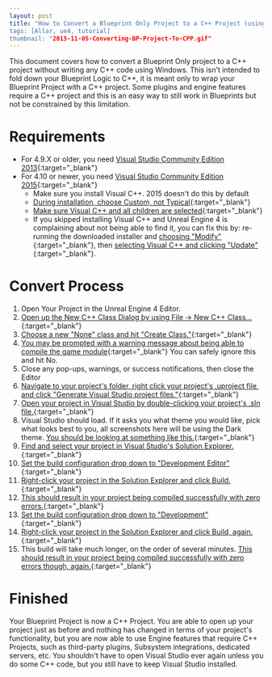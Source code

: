 ```yaml
---
layout: post
title: "How to Convert a Blueprint Only Project to a C++ Project (using Windows)
tags: [Allar, ue4, tutorial]
thumbnail: "2015-11-05-Converting-BP-Project-To-CPP.gif"
---
```


This document covers how to convert a Blueprint Only project to a C++ project without writing any C++ code using Windows. This isn't intended to fold down your Blueprint Logic to C++, it is meant only to wrap your Blueprint Project with a C++ project. Some plugins and engine features require a C++ project and this is an easy way to still work in Blueprints but not be constrained by this limitation.<!-- more -->

# Requirements

+ For 4.9.X or older, you need [Visual Studio Community Edition 2013](https://www.visualstudio.com/en-us/news/vs2013-community-vs.aspx){:target="_blank"}
+ For 4.10 or newer, you need [Visual Studio Community Edition 2015](https://www.visualstudio.com/products/visual-studio-community-vs){:target="_blank"}
	- Make sure you install Visual C++. 2015 doesn't do this by default
	- [During installation, choose Custom, not Typical](/images/tutorials/converting-bp-project-to-cpp/1_ChooseCustom.PNG){:target="_blank"}
	- [Make sure Visual C++ and all children are selected](/images/tutorials/converting-bp-project-to-cpp/2_VisualCPP.PNG){:target="_blank"}
	- If you skipped installing Visual C++ and Unreal Engine 4 is complaining about not being able to find it, you can fix this by: re-running the downloaded installer and [choosing "Modify"](/images/tutorials/converting-bp-project-to-cpp/Appendix1_2015Modify.PNG){:target="_blank"}, then [selecting Visual C++ and clicking "Update"](/images/tutorials/converting-bp-project-to-cpp/Appendix2_VisualCPP.PNG){:target="_blank"}.

# Convert Process

1. Open Your Project in the Unreal Engine 4 Editor.
1. [Open up the New C++ Class Dialog by using File -> New C++ Class...](/images/tutorials/converting-bp-project-to-cpp/3_NewCPPClass.PNG){:target="_blank"}
1. [Choose a new "None" class and hit "Create Class."](/images/tutorials/converting-bp-project-to-cpp/4_NewNoneClass.PNG){:target="_blank"}
1. [You may be prompted with a warning message about being able to compile the game module](/images/tutorials/converting-bp-project-to-cpp/5_PossibleWarning.PNG){:target="_blank"} You can safely ignore this and hit No.
1. Close any pop-ups, warnings, or success notifications, then close the Editor
1. [Navigate to your project's folder, right click your project's .uproject file, and click "Generate Visual Studio project files."](/images/tutorials/converting-bp-project-to-cpp/6_RegenerateFiles.PNG){:target="_blank"}
1. [Open your project in Visual Studio by double-clicking your project's .sln file.](/images/tutorials/converting-bp-project-to-cpp/7_SolutionFile.PNG){:target="_blank"}
1. Visual Studio should load. If it asks you what theme you would like, pick what looks best to you, all screenshots here will be using the Dark theme. [You should be looking at something like this.](/images/tutorials/converting-bp-project-to-cpp/8_VSOpen.PNG){:target="_blank"}
1. [Find and select your project in Visual Studio's Solution Explorer.](/images/tutorials/converting-bp-project-to-cpp/9_SolutionExplorer.PNG){:target="_blank"}
1. [Set the build configuration drop down to "Development Editor"](/images/tutorials/converting-bp-project-to-cpp/10_DevelopmentEditor.PNG){:target="_blank"}
1. [Right-click your project in the Solution Explorer and click Build.](/images/tutorials/converting-bp-project-to-cpp/11_ClickBuild.PNG){:target="_blank"}
1. [This should result in your project being compiled successfully with zero errors.](/images/tutorials/converting-bp-project-to-cpp/12_EditorCompiled.PNG){:target="_blank"}
1. [Set the build configuration drop down to "Development"](/images/tutorials/converting-bp-project-to-cpp/13_Development.PNG){:target="_blank"}
1. [Right-click your project in the Solution Explorer and click Build, again.](/images/tutorials/converting-bp-project-to-cpp/14_ClickBuild.PNG){:target="_blank"}
1. This build will take much longer, on the order of several minutes. [This should result in your project being compiled successfully with zero errors though, again.](/images/tutorials/converting-bp-project-to-cpp/15_GameCompiled.PNG){:target="_blank"}

# Finished

Your Blueprint Project is now a C++ Project. You are able to open up your project just as before and nothing has changed in terms of your project's functionality, but you are now able to use Engine features that require C++ Projects, such as third-party plugins, Subsystem integrations, dedicated servers, etc. You shouldn't have to open Visual Studio ever again unless you do some C++ code, but you still have to keep Visual Studio installed.